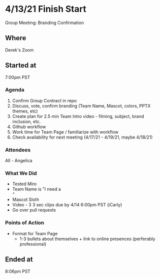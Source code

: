 # 4/13/21 Finish Start
Group Meeting: Branding Confirmation

## Where
Derek's Zoom

## Started at
7:00pm PST

### Agenda
1. Confirm Group Contract in repo
2. Discuss, vote, confirm branding (Team Name, Mascot, colors, PPTX themes, etc)
3. Create plan for 2.5 min Team Intro video - filming, subject, brand inclusion, etc.
4. Github workflow
5. Work time for Team Page / familiarize with workflow
6. Check availability for next meeting (4/17/21 - 4/19/21, maybe 4/18/21) 

### Attendees
All - Angelica

### What We Did
- Tested Miro
- Team Name is "I need a <br>"
- Mascot Sloth
- Video - 3 3 sec clips due by 4/14 6:00pm PST (iCarly)
- Go over pull requests

### Points of Action
- Format for Team Page
  - 1-3 bullets about themselves + link to online presences (perferably professional)

## Ended at
8:06pm PST 